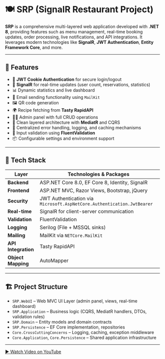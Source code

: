 # 🍽️ SRP (SignalR Restaurant Project)

**SRP** is a comprehensive multi-layered web application developed with **.NET 8**, providing features such as menu management, real-time booking updates, order processing, live notifications, and API integrations. It leverages modern technologies like **SignalR**, **JWT Authentication**, **Entity Framework Core**, and more.

---

## 🚀 Features

- 🔐 **JWT Cookie Authentication** for secure login/logout
- 📡 **SignalR** for real-time updates (user count, reservations, statistics)
- 📊 Dynamic statistics and live dashboard
- 📩 Email sending functionality using `MailKit`
- 🖼️ QR code generation
- 🌍 Recipe fetching from **Tasty RapidAPI**
- 🧑‍💼 Admin panel with full CRUD operations
- 🧠 Clean layered architecture with **MediatR** and CQRS
- 🧹 Centralized error handling, logging, and caching mechanisms
- 🧪 Input validation using **FluentValidation**
- 📦 Configurable settings and environment support

---

## 🧱 Tech Stack

| Layer                | Technologies & Packages                                                                  |
|----------------------|------------------------------------------------------------------------------------------|
| **Backend**          | ASP.NET Core 8.0, EF Core 8, Identity, SignalR                                           |
| **Frontend**         | ASP.NET MVC, Razor Views, Bootstrap, jQuery                                              |
| **Security**         | JWT Authentication via `Microsoft.AspNetCore.Authentication.JwtBearer`                   |
| **Real-time**        | SignalR for client-server communication                                                  |
| **Validation**       | FluentValidation                                                                         |
| **Logging**          | Serilog (File + MSSQL sinks)                                                             |
| **Mailing**          | MailKit via `NETCore.MailKit`                                                            |
| **API Integration**  | Tasty RapidAPI                                                                           |
| **Object Mapping**   | AutoMapper                                                                               |

---

## 🏗️ Project Structure

- `SRP.WebUI` – Web MVC UI Layer (admin panel, views, real-time dashboard)
- `SRP.Application` – Business logic (CQRS, MediatR handlers, DTOs, validation rules)
- `SRP.Domain` – Entity models and domain contracts
- `SRP.Persistence` – EF Core implementation, repositories
- `Core.CrossCuttingConcerns` – Logging, caching, exception middleware
- `Core.Application`, `Core.Persistence` – Shared application infrastructure
---


[▶️ Watch Video on YouTube](https://www.youtube.com/watch?v=17nkJ7IUS6g)
